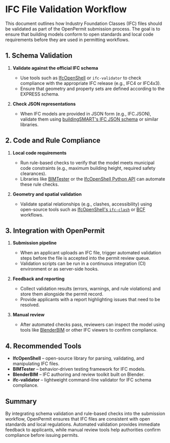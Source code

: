 # IFC File Validation Workflow

This document outlines how Industry Foundation Classes (IFC) files should be validated as part of the OpenPermit submission process. The goal is to ensure that building models conform to open standards and local code requirements before they are used in permitting workflows.

## 1. Schema Validation

1. **Validate against the official IFC schema**
   - Use tools such as [IfcOpenShell](https://ifcopenshell.org/) or `ifc-validator` to check compliance with the appropriate IFC release (e.g., IFC4 or IFC4x3).
   - Ensure that geometry and property sets are defined according to the EXPRESS schema.

2. **Check JSON representations**
   - When IFC models are provided in JSON form (e.g., IFC.JSON), validate them using [buildingSMART's IFC JSON schema](https://github.com/buildingSMART/ifc-json) or similar libraries.

## 2. Code and Rule Compliance

1. **Local code requirements**
   - Run rule-based checks to verify that the model meets municipal code constraints (e.g., maximum building height, required safety clearances).
   - Libraries like [BIMTester](https://github.com/opensourcebim/BIMTester) or the [IfcOpenShell Python API](https://ifcopenshell.org/python.html) can automate these rule checks.

2. **Geometry and spatial validation**
   - Validate spatial relationships (e.g., clashes, accessibility) using open-source tools such as [IfcOpenShell's `ifc-clash`](https://ifcopenshell.org) or [BCF](https://github.com/BuildingSMART/BCF-API) workflows.

## 3. Integration with OpenPermit

1. **Submission pipeline**
   - When an applicant uploads an IFC file, trigger automated validation steps before the file is accepted into the permit review queue.
   - Validation scripts can be run in a continuous integration (CI) environment or as server-side hooks.

2. **Feedback and reporting**
   - Collect validation results (errors, warnings, and rule violations) and store them alongside the permit record.
   - Provide applicants with a report highlighting issues that need to be resolved.

3. **Manual review**
   - After automated checks pass, reviewers can inspect the model using tools like [BlenderBIM](https://blenderbim.org/) or other IFC viewers to confirm compliance.

## 4. Recommended Tools

- **IfcOpenShell** – open-source library for parsing, validating, and manipulating IFC files.
- **BIMTester** – behavior-driven testing framework for IFC models.
- **BlenderBIM** – IFC authoring and review toolkit built on Blender.
- **ifc-validator** – lightweight command-line validator for IFC schema compliance.

## Summary

By integrating schema validation and rule-based checks into the submission workflow, OpenPermit ensures that IFC files are consistent with open standards and local regulations. Automated validation provides immediate feedback to applicants, while manual review tools help authorities confirm compliance before issuing permits.

